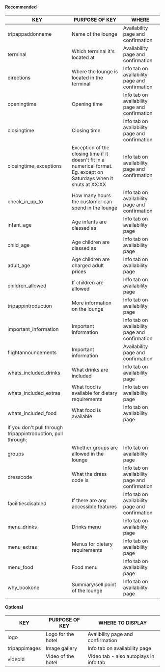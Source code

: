 #### Recommended

| KEY                                                          | PURPOSE OF KEY                                                                                                          | WHERE                                          |
|--------------------------------------------------------------|-------------------------------------------------------------------------------------------------------------------------|------------------------------------------------|
| tripappaddonname                                             | Name of the lounge                                                                                                      | Availability page and confirmation             |
| terminal                                                     | Which terminal it's located at                                                                                          | Availability page and confirmation             |
| directions                                                   | Where the lounge is located in the terminal                                                                             | Info tab on availability page and confirmation |
| openingtime                                                  | Opening time                                                                                                            | Info tab on availability page and confirmation |
| closingtime                                                  | Closing time                                                                                                            | Info tab on availability page and confirmation |
| closingtime\_exceptions                                      | Exception of the closing time if it doesn't fit in a numerical format\. Eg\. except on Saturdays when it shuts at XX:XX | Info tab on availability page and confirmation |
| check\_in\_up\_to                                            | How many hours the customer can spend in the lounge                                                                     | Info tab on availability page and confirmation |
| infant\_age                                                  | Age infants are classed as                                                                                              | Info tab on availability page                  |
| child\_age                                                   | Age children are classed as                                                                                             | Info tab on availability page                  |
| adult\_age                                                   | Age children are charged adult prices                                                                                   | Info tab on availability page                  |
| children\_allowed                                            | If children are allowed                                                                                                 | Info tab on availability page                  |
| tripappintroduction                                          | More information on the lounge                                                                                          | Info tab on availability page                  |
| important\_information                                       | Important information                                                                                                   | Info tab on availability page and confirmation |
| flightannouncements                                          | Important information                                                                                                   | Availability page and confirmation             |
| whats\_included\_drinks                                      | What drinks are included                                                                                                | Info tab on availability page                  |
| whats\_included\_extras                                      | What food is available for dietary requirements                                                                         | Info tab on availability page                  |
| whats\_included\_food                                        | What food is available                                                                                                  | Info tab on availability page                  |
| If you don't pull through tripappintroduction, pull through: |                                                                                                                         |                                                |
| groups                                                       | Whether groups are allowed in the lounge                                                                                | Info tab on availability page                  |
| dresscode                                                    | What the dress code is                                                                                                  | Info tab on availability page and confirmation |
| facilitiesdisabled                                           | If there are any accessible features                                                                                    | Info tab on availability page and confirmation |
| menu\_drinks                                                 | Drinks menu                                                                                                             | Info tab on availability page                  |
| menu\_extras                                                 | Menus for dietary requirements                                                                                          | Info tab on availability page                  |
| menu\_food                                                   | Food menu                                                                                                               | Info tab on availability page                  |
| why\_bookone                                                 | Summary/sell point of the lounge                                                                                        | Info tab on availability page                  |

#### Optional

| KEY                  | PURPOSE OF KEY                               | WHERE TO DISPLAY                        |
|----------------------|----------------------------------------------|-----------------------------------------|
| logo                 | Logo for the hotel                           | Availbility page and confirmation       |
| tripappimages        | Image gallery                                | Info tab on availability page           |
| videoid              | Video of the hotel                           | Video tab \- also autoplays in info tab |


